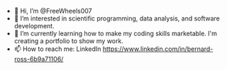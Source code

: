- 👋 Hi, I’m @FreeWheels007
- 👀 I’m interested in scientific programming, data analysis, and software development. 
- 🌱 I’m currently learning how to make my coding skills marketable. I'm creating a portfolio to show my work.
- 📫 How to reach me: LinkedIn https://www.linkedin.com/in/bernard-ross-6b9a71106/

<!---
FreeWheels007/FreeWheels007 is a ✨ special ✨ repository because its `README.md` (this file) appears on your GitHub profile.
You can click the Preview link to take a look at your changes.
--->
